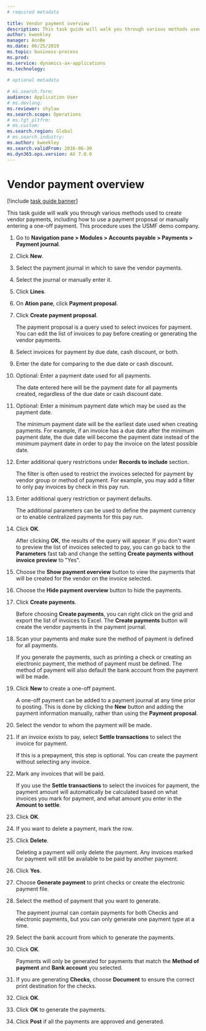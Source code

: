 ```yaml
--- 
# required metadata 
 
title: Vendor payment overview
description: This task guide will walk you through various methods used to create vendor payments, including how to use a payment proposal or manually entering a one-off payment. 
author: kweekley
manager: AnnBe 
ms.date: 06/25/2019
ms.topic: business-process 
ms.prod:  
ms.service: dynamics-ax-applications 
ms.technology:  
 
# optional metadata 
 
# ms.search.form:   
audience: Application User 
# ms.devlang:  
ms.reviewer: shylaw
ms.search.scope: Operations 
# ms.tgt_pltfrm:  
# ms.custom:  
ms.search.region: Global
# ms.search.industry: 
ms.author: kweekley
ms.search.validFrom: 2016-06-30 
ms.dyn365.ops.version: AX 7.0.0 
---
```

# Vendor payment overview

[!include [task guide banner](../../includes/task-guide-banner.md)]

This task guide will walk you through various methods used to create vendor payments, including how to use a payment proposal or manually entering a one-off payment. This procedure uses the USMF demo company.

1. Go to **Navigation pane > Modules > Accounts payable > Payments > Payment journal**.
2. Click **New**.
3. Select the payment journal in which to save the vendor payments. 
4. Select the journal or manually enter it.
5. Click **Lines**.
6. On **Ation pane**, click **Payment proposal**.
7. Click **Create payment proposal**.
   
   The payment proposal is a query used to select invoices for payment. You can edit the list of invoices to pay before creating or generating the vendor payments.
   
8. Select invoices for payment by due date, cash discount, or both. 
9. Enter the date for comparing to the due date or cash discount. 
10. Optional: Enter a payment date used for all payments.
    
    The date entered here will be the payment date for all payments created, regardless of the due date or cash discount date.  
    
11. Optional: Enter a minimum payment date which may be used as the payment date.
    
    The minimum payment date will be the earliest date used when creating payments. For example, if an invoice has a due date after the minimum payment date, the due date will become the payment date instead of the minimum payment date in order to pay the invoice on the latest possible date.
    
12. Enter additional query restrictions under **Records to include** section.
    
    The filter is often used to restrict the invoices selected for payment by vendor group or method of payment. For example, you may add a filter to only pay invoices by check in this pay run.
    
13. Enter additional query restriction or payment defaults. 
    
    The additional parameters can be used to define the payment currency or to enable centralized payments for this pay run.  

14. Click **OK**.
    
    After clicking **OK**, the results of the query will appear. If you don't want to preview the list of invoices selected to pay, you can go back to the **Parameters** fast tab and change the setting **Create payments without invoice preview** to "Yes".  

15. Choose the **Show payment overview** button to view the payments that will be created for the vendor on the invoice selected.
16. Choose the **Hide payment overview** button to hide the payments. 
17. Click **Create payments**.
    
    Before choosing **Create payments**, you can right click on the grid and export the list of invoices to Excel. The **Create payments** button will create the vendor payments in the payment journal.  

18. Scan your payments and make sure the method of payment is defined for all payments. 
    
    If you generate the payments, such as printing a check or creating an electronic payment, the method of payment must be defined. The method of payment will also default the bank account from the payment will be made.  

19. Click **New** to create a one-off payment.
    
    A one-off payment can be added to a payment journal at any time prior to posting. This is done by clicking the **New** button and adding the payment information manually, rather than using the **Payment proposal**.  

20. Select the vendor to whom the payment will be made.
21. If an invoice exists to pay, select **Settle transactions** to select the invoice for payment.
    
    If this is a prepayment, this step is optional. You can create the payment without selecting any invoice. 
    
22. Mark any invoices that will be paid.
    
    If you use the **Settle transactions** to select the invoices for payment, the payment amount will automatically be calculated based on what invoices you mark for payment, and what amount you enter in the **Amount to settle**.
    
23. Click **OK**.
24. If you want to delete a payment, mark the row.
25. Click **Delete**.
    
    Deleting a payment will only delete the payment. Any invoices marked for payment will still be available to be paid by another payment.
    
26. Click **Yes**.

27. Choose **Generate payment** to print checks or create the electronic payment file.
28. Select the method of payment that you want to generate.
    
    The payment journal can contain payments for both Checks and electronic payments, but you can only generate one payment type at a time.
    
29. Select the bank account from which to generate the payments.
30. Click **OK**.
    
    Payments will only be generated for payments that match the **Method of payment** and **Bank account** you selected.
    
31. If you are generating **Checks**, choose **Document** to ensure the correct print destination for the checks.
32. Click **OK**.
33. Click **OK** to generate the payments.
34. Click **Post** if all the payments are approved and generated. 

